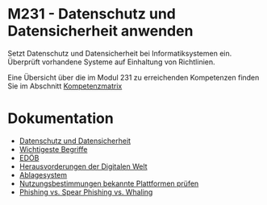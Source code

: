 # M231 - Datenschutz und Datensicherheit anwenden

Setzt Datenschutz und Datensicherheit bei Informatiksystemen ein. Überprüft vorhandene Systeme auf Einhaltung von Richtlinien.

Eine Übersicht über die im Modul 231 zu erreichenden Kompetenzen finden Sie im Abschnitt [Kompetenzmatrix](00_kompetenzband/)

# Dokumentation
 - [Datenschutz und Datensicherheit](01_Datenschutz-und-Datensicherheit/)
 - [Wichtigeste Begriffe](02_Wichtigeste-Begriffe/)
 - [EDÖB](03_EDOB/)
 - [Herausvorderungen der Digitalen Welt](04_Herausvorderungen-der-Digitalen-Welt/)
 - [Ablagesystem](05_Ablagesysteme/)
 - [Nutzungsbestimmungen bekannte Plattformen prüfen](06_Nutzungsbestimmungen-bekannte-Plattformen-prüfen/)
 - [Phishing vs. Spear Phishing vs. Whaling](07_Phishing-vs.-Spear-Phishing-vs.-Whaling/)
